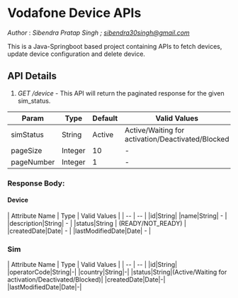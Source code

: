 # Vodafone Device APIs
*Author* : *Sibendra Pratap Singh ; sibendra30singh@gmail.com*

This is a Java-Springboot based project containing APIs to fetch devices, update device configuration and delete device.

## API Details
1. *GET /device* - This API will return the paginated response for the given sim_status.

| Param | Type | Default | Valid Values |
| -- | -- | -- | -- |
| simStatus | String | Active | Active/Waiting for activation/Deactivated/Blocked |
| pageSize | Integer | 10 | - |
| pageNumber | Integer | 1 | - |

### Response Body:
#### Device
| Attribute Name | Type |  Valid Values |
| -- | -- |
|id|String|
|name|String| - |
|description|String| - |
|status|String | (READY/NOT_READY) |
|createdDate|Date| - |
|lastModifiedDate|Date| - |

### Sim
| Attribute Name | Type |  Valid Values |
| -- | -- |
|id|String|
|operatorCode|String|-|
|country|String|-|
|status|String|(Active/Waiting for activation/Deactivated/Blocked)|
|createdDate|Date|-|
|lastModifiedDate|Date|-|
